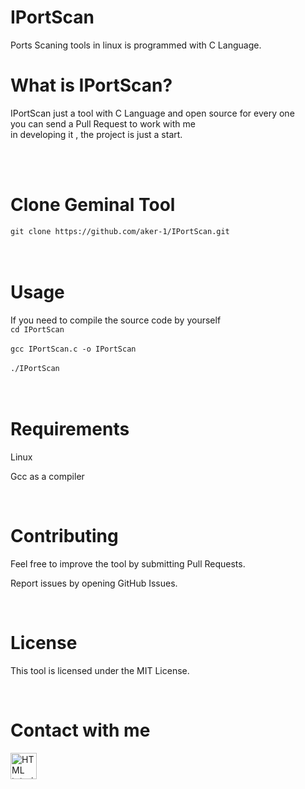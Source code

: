 # IPortScan
Ports Scaning tools in linux is programmed with C Language.

# What is IPortScan?

IPortScan just a tool with C Language and open source for every one <br>you can send a Pull Request to work with me <br>in developing it , the project
is just a start.

<br><br>


# Clone Geminal Tool

`git clone https://github.com/aker-1/IPortScan.git`<br><br><br>


# Usage
If you need to compile the source code by yourself <br>
`cd IPortScan`<br><br>
`gcc IPortScan.c -o IPortScan`<br><br>
`./IPortScan`<br><br>
<br>

# Requirements

Linux

Gcc as a compiler

<br>

# Contributing

Feel free to improve the tool by submitting Pull Requests.

Report issues by opening GitHub Issues.

<br>

# License

This tool is licensed under the MIT License.

<br>

# Contact with me

<a href="https://t.me/aker_1"><img src="https://cdn-icons-png.flaticon.com/128/3536/3536661.png" alt="HTML tutorial" style="width:42px;height:42px; width='20'"></a>
